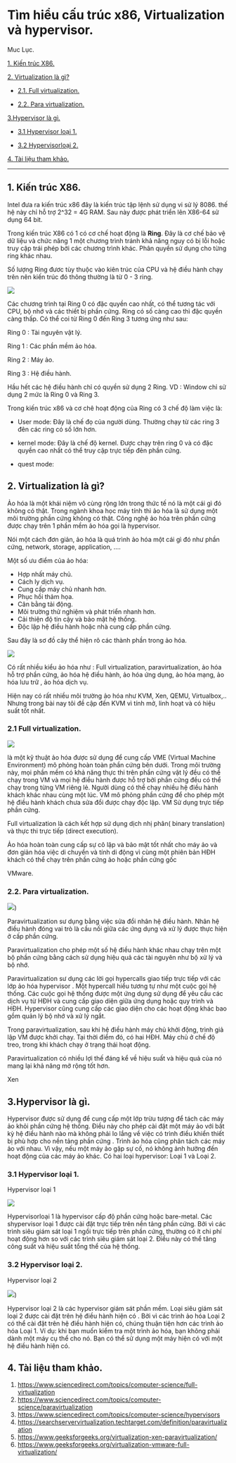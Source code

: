 # Tìm hiểu cấu trúc x86, Virtualization và hypervisor.

Muc Lục.

[1. Kiến trúc X86.](#1)

[2. Virtualization là gì?](#2)

- [2.1. Full virtualization.](#2.1)

- [2.2. Para virtualization.](#2.2)

[3.Hypervisor là gì.](#3)

- [3.1 Hypervisor loại 1.](#3.1)

- [3.2 Hypervisorloại 2.](#3.2)

[4. Tài liệu tham khảo.](#4)

---- 
<a name="1"></a>
## 1. Kiến trúc X86.

Intel đưa ra kiến trúc x86 đây là kiến trúc tập lệnh sử dụng vi sử lý 8086. thế hệ này chỉ hỗ trợ 2^32 = 4G RAM. Sau này được phát triển lên X86-64 sử dụng 64 bit.
 
Trong kiến trúc X86 có 1 có cơ chế hoạt động là **Ring**. Đây là cơ chế bảo vệ dữ liệu và chức năng 1 một chương trình tránh khả năng nguy có bị lỗi hoặc truy cập trái phép bởi các chương trình khác. Phân quyền sử dụng cho từng ring khác nhau.

Số lượng Ring đươc tùy thuộc vào kiên trúc của CPU và hệ điều hành chạy trên nên kiến trúc đó thông thường là từ 0 - 3 ring.

![](anhkvm/anh2.png)

Các chương trình tại Ring 0 có đặc quyền cao nhất, có thể tương tác với CPU, bộ nhớ và các thiết bị phần cứng. Ring có số càng cao thì đặc quyền càng thấp. Có thể coi từ Ring 0 đến Ring 3 tương ứng như sau:

Ring 0 : Tài nguyên vật lý.

Ring 1 : Các phần mềm ảo hóa.

Ring 2 : Máy ảo.

Ring 3 : Hệ điều hành.

Hầu hết các hệ điều hành chỉ có quyền sử dụng 2 Ring. VD : Window chỉ sử dụng 2 mức là Ring 0 và Ring 3.

Trong kiến trúc x86 và cơ chê hoạt động của Ring có 3 chế độ làm việc là:
- User mode: Đây là chế đọ của người dùng. Thường chạy từ các ring 3 đên các ring có số lớn hơn.

- kernel mode: Đây là chế độ kernel. Được chạy trên ring 0 và có đặc quyền cao nhất có thể truy cập trực tiếp đên phần cứng.

- quest mode: 

<a name="2"></a>
## 2. Virtualization là gì?

Ảo hóa là một khái niệm vô cùng rộng lớn trong thức tế nó là một cái gì đó không có thật. Trong ngành khoa học máy tính thì ảo hóa là sử dụng một môi trường phần cứng không có thật. Công nghệ ảo hóa trên phần cứng được chạy trên 1 phần mềm ảo hóa gọi là hypervisor.

Nói một cách đơn giản, ảo hóa là quá trình ảo hóa một cái gì đó như phần cứng,
network, storage, application, ....

Một số ưu điểm của ảo hóa:
- Hợp nhất máy chủ.
- Cách ly dịch vụ.
- Cung cấp máy chủ nhanh hơn.
- Phục hồi thảm họa.
- Cân bằng tải động.
- Môi trường thử nghiệm và phát triển nhanh hơn.
- Cải thiện độ tin cậy và bảo mật hệ thống.
- Độc lập hệ điều hành hoặc nhà cung cấp phần cứng.

Sau đây là sơ đồ cây thể hiện rõ các thành phần trong ảo hóa.

![](anhkvm/anh1.png)

Có rất nhiều kiểu ảo hóa như : Full virtualization, paravirtualization, ảo hóa hỗ trợ phần cứng, ảo hóa hệ điều hành, ảo hóa ứng dụng, ảo hóa mạng, ảo hóa lưu trữ
, ảo hóa dịch vụ.

Hiện nay có rất nhiều môi trường ảo hóa như KVM, Xen, QEMU, Virtualbox,..
Nhưng trong bài nay tôi đề cập đến KVM vì tính mở, linh hoạt và có hiệu suất tốt nhất.


<a name="2.1"></a>
### 2.1 Full virtualization.

![](anhkvm/anh4.jpg)

là một kỹ thuật ảo hóa được sử dụng để cung cấp VME (Virtual Machine Environment) mô phỏng hoàn toàn phần cứng bên dưới. Trong môi trường này, mọi phần mềm có khả năng thực thi trên phần cứng vật lý đều có thể chạy trong VM và mọi hệ điều hành được hỗ trợ bởi phần cứng đều có thể chạy trong từng VM riêng lẻ. Người dùng có thể chạy nhiều hệ điều hành khách khác nhau cùng một lúc. VM mô phỏng phần cứng để cho phép một hệ điều hành khách chưa sửa đổi được chạy độc lập. VM Sử dụng trực tiếp phần cứng.

Full virtualization là cách kết hợp sử dụng dịch nhị phân( binary translation) và thực thi trực tiếp (direct execution).

Ảo hóa hoàn toàn cung cấp sự cô lập và bảo mật tốt nhất cho máy ảo và đơn giản hóa việc di chuyển và tính di động vì cùng một phiên bản HĐH khách có thể chạy trên phần cứng ảo hoặc phần cứng gốc

VMware.

<a name="2.2"></a>
### 2.2. Para virtualization.

![](anhkvm/aohoa4.png))

Paravirtualization sư dụng bằng việc sửa đổi nhân hệ điều hành. Nhân hệ điều hành đóng vai trò là cầu nối giữa các ứng dụng và xử lý được thực hiện ở cấp phần cứng.

Paravirtualization cho phép một số hệ điều hành khác nhau chạy trên một bộ phần cứng bằng cách sử dụng hiệu quả các tài nguyên như bộ xử lý và bộ nhớ.

Paravirtualization sư dụng các lời gọi hypercalls  giao tiếp trực tiếp với các lớp ảo hóa hypervisor . Một hypercall hiểu tương tự như một cuộc gọi hệ thống. Các cuộc gọi hệ thống được một ứng dụng sử dụng để yêu cầu các dịch vụ từ HĐH và cung cấp giao diện giữa ứng dụng hoặc quy trình và HĐH. Hypervisor cũng cung cấp các giao diện cho các hoạt động khác bao gồm quản lý bộ nhớ và xử lý ngắt.

Trong paravirtualization, sau khi hệ điều hành máy chủ khởi động, trình giả lập VM được khởi chạy. Tại thời điểm đó, có hai HĐH. Máy chủ ở chế độ treo, trong khi khách chạy ở trạng thái hoạt động.

Paravirtualization có nhiều lợi thế đáng kể về hiệu suất và hiệu quả của nó mang lại khả năng mở rộng tốt hơn.

Xen

<a name="3"></a>
## 3.Hypervisor là gì.

Hypervisor được sử dụng để cung cấp một lớp trừu tượng để tách các máy ảo khỏi phần cứng hệ thống. Điều này cho phép cài đặt một máy ảo với bất kỳ hệ điều hành nào mà không phải lo lắng về việc có trình điều khiển thiết bị phù hợp cho nền tảng phần cứng . Trình ảo hóa cũng phân tách các máy ảo với nhau. Vì vậy, nếu một máy ảo gặp sự cố, nó không ảnh hưởng đến hoạt động của các máy ảo khác. Có hai loại hypervisor: Loại 1 và Loại 2.

<a name="3.1"></a>
### 3.1 Hypervisor loại 1.
Hypervisor loại 1

![](anhkvm/anh2.jpg)

Hypervisorloại 1 là hypervisor cấp độ phần cứng hoặc bare-metal. Các shypervisor loại 1 được cài đặt trực tiếp trên nền tảng phần cứng. Bởi vì các trình siêu giám sát loại 1 ngồi trực tiếp trên phần cứng, thường có ít chi phí hoạt động hơn so với các trình siêu giám sát loại 2. Điều này có thể tăng công suất và hiệu suất tổng thể của hệ thống.

<a name="3.2"></a>
### 3.2 Hypervisor loại 2.
Hypervisor loại 2

![](anhkvm/anh3.jpg))

Hypervisor loại 2 là các hypervisor giám sát phần mềm. Loại siêu giám sát loại 2 được cài đặt trên hệ điều hành hiện có . Bởi vì các trình ảo hóa Loại 2 có thể cài đặt trên hệ điều hành hiện có, chúng thuận tiện hơn các trình ảo hóa Loại 1. Ví dụ: khi bạn muốn kiểm tra một trình ảo hóa, bạn không phải dành một máy cụ thể cho nó. Bạn có thể sử dụng một máy hiện có với một hệ điều hành hiện có.


<a name="4"></a>
## 4. Tài liệu tham khảo.
1. https://www.sciencedirect.com/topics/computer-science/full-virtualization
2. https://www.sciencedirect.com/topics/computer-science/paravirtualization
3. https://www.sciencedirect.com/topics/computer-science/hypervisors
4. https://searchservervirtualization.techtarget.com/definition/paravirtualization
5. https://www.geeksforgeeks.org/virtualization-xen-paravirtualization/
6. https://www.geeksforgeeks.org/virtualization-vmware-full-virtualization/